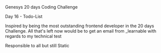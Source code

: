 Genesys 20 days Coding Challenge

Day 16 - Todo-List

Inspired by being the most outstanding frontend developer in the 20 days Challenge. All that's left now would be to get an email from _learnable with regards to my technical test

Responsible to all but still Static